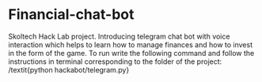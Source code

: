 # Financial-chat-bot
Skoltech Hack Lab project. Introducing telegram chat bot with voice interaction which helps to learn how to manage finances and how to invest in the form of the game.
To run write the following command and follow the instructions in terminal corresponding to the folder of the project:
/textit{python hackabot/telegram.py}
